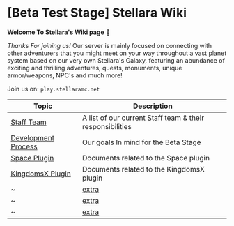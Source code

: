 # [Beta Test Stage] Stellara Wiki


**Welcome To Stellara's Wiki page**  :wave:

*Thanks For joining us!* Our server is mainly focused on connecting with other adventurers that you might meet on your way throughout a vast planet system based on our very own Stellara's Galaxy, featuring an abundance of exciting and thrilling adventures, quests, monuments, unique armor/weapons, NPC's and much more!

Join us on: `play.stellaramc.net`

| Topic                                                 | Description                                                  |
| ----------------------------------------------------- | ------------------------------------------------------------ |
| [Staff Team](./01-team)                               | A list of our current Staff team & their responsibilities    |
| [Development Process](./03-development-process)       | Our goals In mind for the Beta Stage                         |
| [Space Plugin](./04-architecture)                     | Documents related to the Space plugin                        |
| [KingdomsX Plugin](./05-design-docs)                  | Documents related to the KingdomsX plugin                    |
~| [extra](./06-code-review-process)                     | extra                                                        |
~| [extra](./07-delivery-metrics)                        | extra                                                        |
~| [extra](./08-release-and-deployment)                  | extra                                                        |

